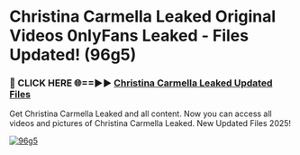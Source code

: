 # Christina Carmella Leaked Original Videos 0nlyFans Leaked - Files Updated! (96g5)

<h3>🔴 CLICK HERE 🌐==►► <a href="https://tinyurl.com/x26r9saj" rel="nofollow">Christina Carmella Leaked Updated Files</a></h3>

Get Christina Carmella Leaked and all content. Now you can access all videos and pictures of Christina Carmella Leaked. New Updated Files 2025!

[![96g5](https://i.imgur.com/LkgZPqh.gif)](https://tinyurl.com/x26r9saj)
